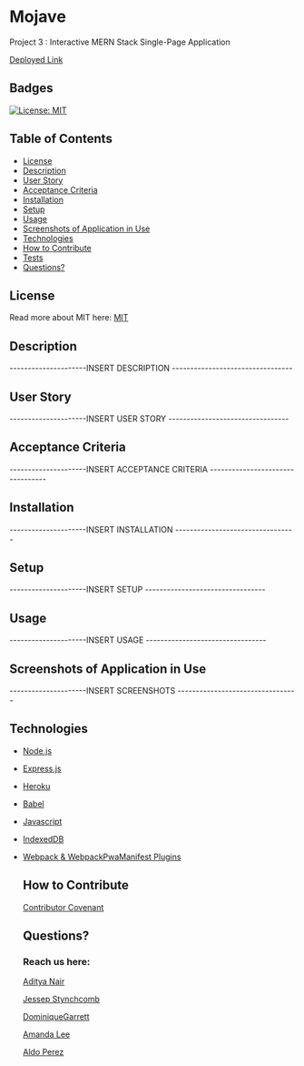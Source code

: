 # Mojave
Project 3 : Interactive MERN Stack Single-Page Application

[Deployed Link](https://mojave-store.herokuapp.com)


## Badges
  [![License: MIT](https://img.shields.io/badge/License-MIT-yellow.svg)](https://opensource.org/licenses/MIT)


## Table of Contents
  * [License](#license)
  * [Description](#description)
  * [User Story](#user-story)
  * [Acceptance Criteria](#user-story)
  * [Installation](#installation)
  * [Setup](#setup)
  * [Usage](#usage)
  * [Screenshots of Application in Use](#screenshots-of-application-in-use)
  * [Technologies](#technologies)
  * [How to Contribute](#how-to-contribute)
  * [Tests](#tests)
  * [Questions?](#questions)


## License
  Read more about MIT here:
  [MIT](https://opensource.org/licenses/MIT)


## Description
---------------------INSERT DESCRIPTION ---------------------------------


## User Story
---------------------INSERT USER STORY ---------------------------------


## Acceptance Criteria 
---------------------INSERT ACCEPTANCE CRITERIA ---------------------------------

## Installation
---------------------INSERT INSTALLATION ---------------------------------


## Setup
---------------------INSERT SETUP ---------------------------------

        
## Usage
---------------------INSERT USAGE ---------------------------------


## Screenshots of Application in Use
---------------------INSERT SCREENSHOTS ---------------------------------


## Technologies
* [Node.js](https://nodejs.org/en/)
* [Express.js](https://expressjs.com)
* [Heroku](https://www.heroku.com)
* [Babel](https://babeljs.io)
* [Javascript](https://developer.mozilla.org/en-US/docs/Web/JavaScript)
* [IndexedDB](https://developer.mozilla.org/en-US/docs/Web/API/IndexedDB_API)
* [Webpack & WebpackPwaManifest Plugins](https://www.npmjs.com/package/webpack-pwa-manifest)


  ## How to Contribute
  [Contributor Covenant](https://www.contributor-covenant.org/)  


  ## Questions?
  ### Reach us here:

  [Aditya Nair](https://github.com/adinair007)

  [Jessep Stynchcomb](https://github.com/1jessep)

  [DominiqueGarrett](https://github.com/DominiqueGarrett)

  [Amanda Lee](https://github.com/Amandagl1)
  
  [Aldo Perez](https://github.com/Staygold93)  

